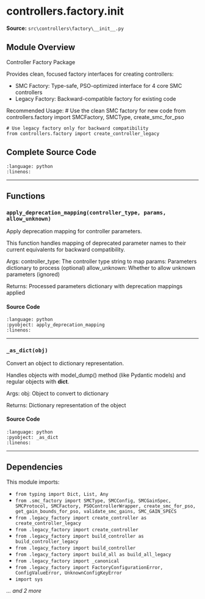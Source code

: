 # controllers.factory.__init__

**Source:** `src\controllers\factory\__init__.py`

## Module Overview

Controller Factory Package

Provides clean, focused factory interfaces for creating controllers:
- SMC Factory: Type-safe, PSO-optimized interface for 4 core SMC controllers
- Legacy Factory: Backward-compatible factory for existing code

Recommended Usage:
    # Use the clean SMC factory for new code
    from controllers.factory import SMCFactory, SMCType, create_smc_for_pso

    # Use legacy factory only for backward compatibility
    from controllers.factory import create_controller_legacy

## Complete Source Code

```{literalinclude} ../../../src/controllers/factory/__init__.py
:language: python
:linenos:
```

---

## Functions

### `apply_deprecation_mapping(controller_type, params, allow_unknown)`

Apply deprecation mapping for controller parameters.

This function handles mapping of deprecated parameter names
to their current equivalents for backward compatibility.

Args:
    controller_type: The controller type string to map
    params: Parameters dictionary to process (optional)
    allow_unknown: Whether to allow unknown parameters (ignored)

Returns:
    Processed parameters dictionary with deprecation mappings applied

#### Source Code

```{literalinclude} ../../../src/controllers/factory/__init__.py
:language: python
:pyobject: apply_deprecation_mapping
:linenos:
```

---

### `_as_dict(obj)`

Convert an object to dictionary representation.

Handles objects with model_dump() method (like Pydantic models)
and regular objects with __dict__.

Args:
    obj: Object to convert to dictionary

Returns:
    Dictionary representation of the object

#### Source Code

```{literalinclude} ../../../src/controllers/factory/__init__.py
:language: python
:pyobject: _as_dict
:linenos:
```

---

## Dependencies

This module imports:

- `from typing import Dict, List, Any`
- `from .smc_factory import SMCType, SMCConfig, SMCGainSpec, SMCProtocol, SMCFactory, PSOControllerWrapper, create_smc_for_pso, get_gain_bounds_for_pso, validate_smc_gains, SMC_GAIN_SPECS`
- `from .legacy_factory import create_controller as create_controller_legacy`
- `from .legacy_factory import create_controller`
- `from .legacy_factory import build_controller as build_controller_legacy`
- `from .legacy_factory import build_controller`
- `from .legacy_factory import build_all as build_all_legacy`
- `from .legacy_factory import _canonical`
- `from .legacy_factory import FactoryConfigurationError, ConfigValueError, UnknownConfigKeyError`
- `import sys`

*... and 2 more*

